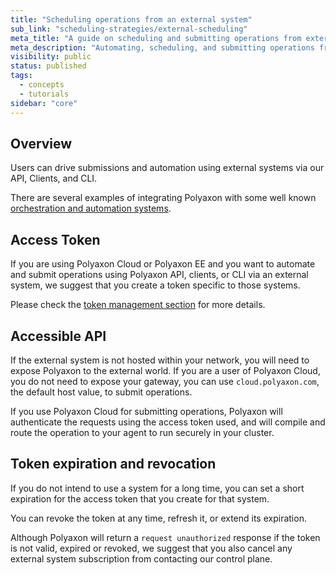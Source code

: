 ```yaml
---
title: "Scheduling operations from an external system"
sub_link: "scheduling-strategies/external-scheduling"
meta_title: "A guide on scheduling and submitting operations from external systems - scheduling strategies"
meta_description: "Automating, scheduling, and submitting operations from external systems."
visibility: public
status: published
tags:
  - concepts
  - tutorials
sidebar: "core"
---
```


## Overview

Users can drive submissions and automation using external systems via our API, Clients, and CLI.

There are several examples of integrating Polyaxon with some well known [orchestration and automation systems](/integrations/automation/).

## Access Token

If you are using Polyaxon Cloud or Polyaxon EE and you want to automate and submit operations using Polyaxon API, clients, or CLI via an external system, 
we suggest that you create a token specific to those systems.  

Please check the [token management section](/docs/management/organizations/user-profile/#token-management) for more details.

## Accessible API

If the external system is not hosted within your network, you will need to expose Polyaxon to the external world. 
If you are a user of Polyaxon Cloud, you do not need to expose your gateway, you can use `cloud.polyaxon.com`, the default host value, to submit operations.

If you use Polyaxon Cloud for submitting operations, Polyaxon will authenticate the requests using the access token used, 
and will compile and route the operation to your agent to run securely in your cluster. 

## Token expiration and revocation

If you do not intend to use a system for a long time, you can set a short expiration for the access token that you create for that system.

You can revoke the token at any time, refresh it, or extend its expiration.

Although Polyaxon will return a `request unauthorized` response if the token is not valid, 
expired or revoked, we suggest that you also cancel any external system subscription from contacting our control plane. 
